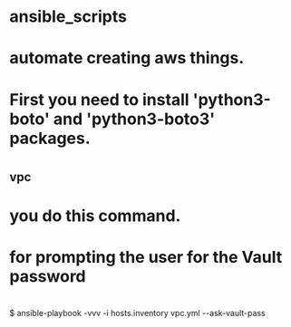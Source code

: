 # ansible_scripts
#
# automate creating aws things.
#
# First you need to install 'python3-boto' and 'python3-boto3' packages.
#
## vpc
# you do this command.
# for prompting the user for the Vault password
#
$ ansible-playbook -vvv -i hosts.inventory vpc.yml --ask-vault-pass

